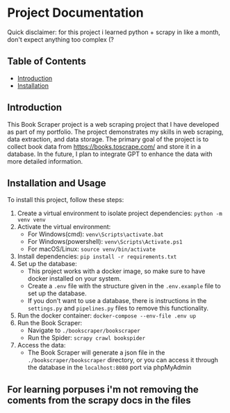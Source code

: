# Project Documentation

Quick disclaimer: for this project i learned python + scrapy in like a month, don't expect anything too complex (?

## Table of Contents
- [Introduction](#introduction)
- [Installation](#installation)

## Introduction
This Book Scraper project is a web scraping project that I have developed as part of my portfolio. The project demonstrates my skills in web scraping, data extraction, and data storage. The primary goal of the project is to collect book data from https://books.toscrape.com/ and store it in a database. In the future, I plan to integrate GPT to enhance the data with more detailed information.

## Installation and Usage
To install this project, follow these steps:

1. Create a virtual environment to isolate project dependencies: `python -m venv venv`
2. Activate the virtual environment:
    - For Windows(cmd): `venv\Scripts\activate.bat`
    - For Windows(powershell): `venv\Scripts\Activate.ps1`
    - For macOS/Linux: `source venv/bin/activate`
3. Install dependencies: `pip install -r requirements.txt`
4. Set up the database:
    - This project works with a docker image, so make sure to have docker installed on your system.
    - Create a `.env` file with the structure given in the `.env.example` file to set up the database.
    - If you don't want to use a database, there is instructions in the `settings.py` and `pipelines.py`
    files to remove this functionality.
5. Run the docker container: `docker-compose --env-file .env up`
6. Run the Book Scraper:
    - Navigate to `./bookscraper/bookscraper`
    - Run the Spider: `scrapy crawl bookspider`
7. Access the data:
    - The Book Scraper will generate a json file in the `./bookscraper/bookscraper` directory,
    or you can access it through the database in the `localhost:8080` port via phpMyAdmin

## For learning porpuses i'm not removing the coments from the scrapy docs in the files

